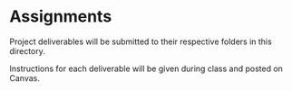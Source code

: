 Assignments
================

Project deliverables will be submitted to their respective folders in this directory.

Instructions for each deliverable will be given during class and posted on Canvas.
